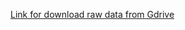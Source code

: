 [Link for download raw data from Gdrive](https://drive.google.com/file/d/1cNIqu83s_tfcyiMj0WGQ9XLKQK_HzE76/view?usp=sharing)
